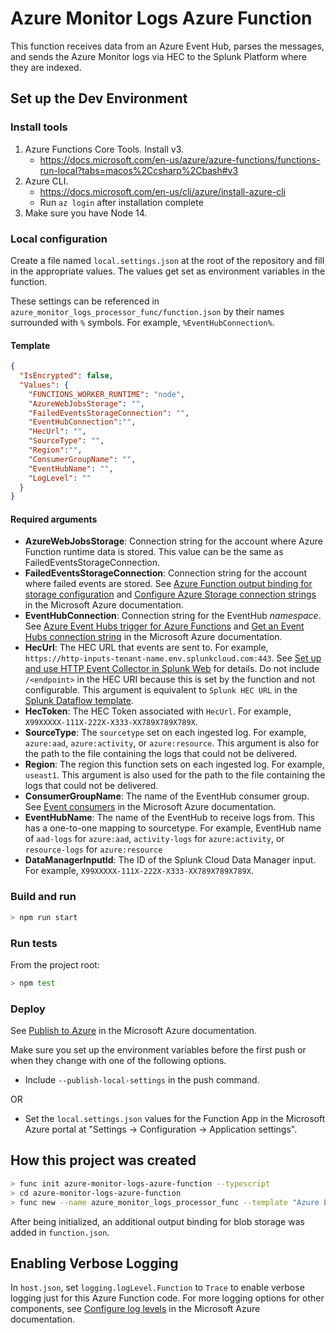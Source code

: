 # Azure Monitor Logs Azure Function
This function receives data from an Azure Event Hub, parses the messages, and sends the Azure Monitor logs via HEC to the Splunk Platform where they are indexed.

## Set up the Dev Environment
### Install tools
1. Azure Functions Core Tools. Install v3.
   * https://docs.microsoft.com/en-us/azure/azure-functions/functions-run-local?tabs=macos%2Ccsharp%2Cbash#v3
1. Azure CLI.
   * https://docs.microsoft.com/en-us/cli/azure/install-azure-cli
   * Run `az login` after installation complete
1. Make sure you have Node 14.

### Local configuration
Create a file named `local.settings.json` at the root of the repository and fill in the appropriate values. The values
get set as environment variables in the function.

These settings can be referenced in `azure_monitor_logs_processor_func/function.json` by their names
surrounded with `%` symbols. For example, `%EventHubConnection%`.

#### Template
```json
{
  "IsEncrypted": false,
  "Values": {
    "FUNCTIONS_WORKER_RUNTIME": "node",
    "AzureWebJobsStorage": "",
    "FailedEventsStorageConnection": "",
    "EventHubConnection":"",
    "HecUrl": "",
    "SourceType": "",
    "Region":"",
    "ConsumerGroupName": "",
    "EventHubName": "",
    "LogLevel": ""
  }
}
```
#### Required arguments
- **AzureWebJobsStorage**: Connection string for the account where Azure Function runtime data is stored. This value can be the same as FailedEventsStorageConnection.
- **FailedEventsStorageConnection**: Connection string for the account where failed events are stored.
  See [Azure Function output binding for storage configuration](https://docs.microsoft.com/en-us/azure/azure-functions/functions-bindings-storage-blob-output?tabs=javascript#configuration) and [Configure Azure Storage connection strings](https://docs.microsoft.com/en-us/azure/storage/common/storage-configure-connection-string) in the Microsoft Azure documentation.
- **EventHubConnection**: Connection string for the EventHub *namespace*. See [Azure Event Hubs trigger for Azure Functions](https://docs.microsoft.com/en-us/azure/azure-functions/functions-bindings-event-hubs-trigger?tabs=javascript#configuration) and [Get an Event Hubs connection string](https://docs.microsoft.com/en-us/azure/event-hubs/event-hubs-get-connection-string) in the Microsoft Azure documentation.
- **HecUrl**: The HEC URL that events are sent to. For example, `https://http-inputs-tenant-name.env.splunkcloud.com:443`. See [Set up and use HTTP Event Collector in Splunk Web](https://docs.splunk.com/Documentation/Splunk/8.2.1/Data/UsetheHTTPEventCollector) for details. Do not include `/<endpoint>` in the HEC URI because this is set by the function and not configurable. This argument is equivalent to `Splunk HEC URL` in the [Splunk Dataflow template](https://cloud.google.com/blog/products/data-analytics/connect-to-splunk-with-a-dataflow-template).
- **HecToken**: The HEC Token associated with `HecUrl`. For example, `X99XXXXX-111X-222X-X333-XX789X789X789X`.
- **SourceType**: The `sourcetype` set on each ingested log. For example, `azure:aad`, `azure:activity`, or `azure:resource`. This argument is also for the path to the file containing the logs that could not be delivered.
- **Region**: The region this function sets on each ingested log. For example, `useast1`. This argument is also used for the path to the file containing the logs that could not be delivered. 
- **ConsumerGroupName**: The name of the EventHub consumer group. See [Event consumers](https://docs.microsoft.com/en-us/azure/event-hubs/event-hubs-features#event-consumers) in the Microsoft Azure documentation.
- **EventHubName**: The name of the EventHub to receive logs from. This has a one-to-one mapping to sourcetype. For example, EventHub name of `aad-logs` for `azure:aad`, `activity-logs` for `azure:activity`, or `resource-logs` for `azure:resource`
- **DataManagerInputId**: The ID of the Splunk Cloud Data Manager input. For example, `X99XXXXX-111X-222X-X333-XX789X789X789X`.

### Build and run
```bash
> npm run start
```

### Run tests
From the project root:
```bash
> npm test
```

### Deploy
See [Publish to Azure](https://docs.microsoft.com/en-us/azure/azure-functions/functions-run-local?tabs=windows%2Ccsharp%2Cportal%2Cbash%2Ckeda#publish) in the Microsoft Azure documentation.

Make sure you set up the environment variables before the first push or when they change with one of the following options.

- Include `--publish-local-settings` in the push command.

OR

- Set the `local.settings.json` values for the Function App in the Microsoft Azure portal at "Settings -> Configuration -> Application settings".


## How this project was created
```bash
> func init azure-monitor-logs-azure-function --typescript
> cd azure-monitor-logs-azure-function
> func new --name azure_monitor_logs_processor_func --template "Azure Event Hub trigger" --cadinality "many" --connection "EVENTHUB_CONNECTION_STRING"
```
After being initialized, an additional output binding for blob storage was added in `function.json`.

## Enabling Verbose Logging
In `host.json`, set `logging.logLevel.Function` to `Trace` to enable verbose logging just for this Azure Function code.
For more logging options for other components, see [Configure log levels](https://docs.microsoft.com/en-us/azure/azure-functions/configure-monitoring?tabs=v2#configure-log-levels) in the Microsoft Azure documentation.
